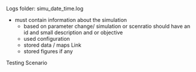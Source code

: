 Logs folder:
simu_date_time.log

- must contain information about the simulation
  - based on parameter change/ simulation or scenratio should have an id and small description and or objective
  - used configuration
  - stored data / maps Link
  - stored figures if any

Testing Scenario
